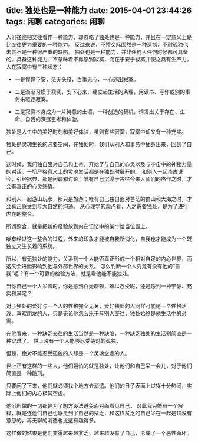 title: 独处也是一种能力
date: 2015-04-01 23:44:26
tags: 闲聊
categories: 闲聊
---
人们往往把交往看作一种能力，却忽略了独处也是一种能力，并且在一定意义上是比交往更为重要的一种能力。
反过来说，不擅交际固然是一种遗憾，不耐孤独也未尝不是一种很严重的缺陷。
独处也是一种能力，并非任何人任何时候都可具备的。具备这种能力并不意味着不再感到寂寞，而在于安于寂寞并使之具有生产力。
人在寂寞中有三种状态：

* 一是惶惶不安，茫无头绪，百事无心，一心逃出寂寞。

* 二是渐渐习惯于寂寞，安下心来，建立起生活的条理，用读书、写作或别的事务来驱逐寂寞。

* 三是寂寞本身成为一片诗意的土壤，一种创造的契机，诱发出关于存在、生命、自我的深邃思考和体验。

独处是人生中的美好时刻和美好体验，虽则有些寂寞，寂寞中却又有一种充实。

独处是灵魂生长的必要空间，在独处时，我们从别人和事务中抽身出来，回到了自己。

这时候，我们独自面对自己和上帝，开始了与自己的心灵以及与宇宙中的神秘力量的对话。一切严格意义上的灵魂生活都是在独处时展开的。
	和别人一起谈古说今，引经据典，那是闲聊和讨论；唯有自己沉浸于古往今来大师们的杰作之时，才会有真正的心灵感悟。

和别人一起游山玩水，那只是旅游；唯有自己独自面对苍茫的群山和大海之时，才会真正感受到与大自然的沟通。
	从心理学的观点看，人之需要独处，是为了进行内在的整合。

所谓整合，就是把新的经验放到内在记忆中的某个恰当位置上。

唯有经过这一整合的过程，外来的印象才能被自我所消化，自我也才能成为一个既独立又生长着的系统。

所以，有无独处的能力，关系到一个人能否真正形成一个相对自足的内心世界，而这又会进而影响到他与外部世界的关系。 
	怎么判断一个人究竟有没有他的“自我”呢？有一个可靠的检验方法，就是看他能不能独处。

当你自己一个人呆着时，你是感到百无聊赖，难以忍受呢，还是感到一种宁静、充实和满足？

对于独处的爱好与一个人的性格完全无关，爱好独处的人同样可能是一个性格活泼、喜欢朋友的人，只是无论他怎么乐于与别人交往，独处始终是他生活中的必需。

在他看来，一种缺乏交往的生活当然是一种缺陷，一种缺乏独处的生活则简直是一种灾难了。
	世上没有一个人能够忍受绝对的孤独。

但是，绝对不能忍受孤独的人却是一个灵魂空虚的人。

世上正有这样的一些人，他们最怕的就是独处，让他们和自己呆一会儿，对于他们简直是一种酷刑。

只要闲了下来，他们就必须找个地方去消遣。他们的日子表面上过得十分热闹，实际上他们的内心极其空虚。

他们所做的一切都是为了想方设法避免面对面看见自己。
	对此我只能有一个解释，就是连他们自己也感觉到了自己的贫乏，和这样贫乏的自己呆在一起是顶没有意思的，再无聊的消遣也比这有趣得多。

这样做的结果是他们变得越来越贫乏，越来越没有了自己，形成了一个恶性循环。
